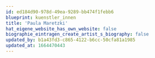 ```yaml
---
id: ed184d90-978d-49ea-9289-bb474f1febb6
blueprint: kuenstler_innen
title: 'Paula Maretzki'
hat_eigene_website_has_own_website: false
biographie_eintragen_create_artist_s_biography: false
updated_by: b1a43fd3-c865-4122-b6cc-50cfa81a1985
updated_at: 1664470443
---
```

